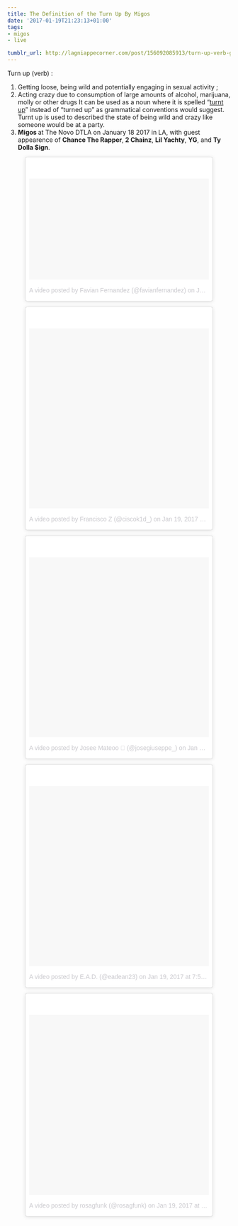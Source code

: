 ```yaml
---
title: The Definition of the Turn Up By Migos
date: '2017-01-19T21:23:13+01:00'
tags:
- migos
- live

tumblr_url: http://lagniappecorner.com/post/156092085913/turn-up-verb-getting-loose-being-wild-and
---
```

<p><script async defer src="//platform.instagram.com/en_US/embeds.js"></script></p>
<p align="justify">Turn up (verb) :<ol><li>Getting loose, being wild and potentially engaging in sexual activity ;</li><li>Acting crazy due to consumption of large amounts of alcohol, marijuana, molly or other drugs It can be used as a noun where it is spelled “<a href="http://t.umblr.com/redirect?z=http%3A%2F%2Fwww.urbandictionary.com%2Fdefine.php%3Fterm%3Dturnt%2Bup&amp;t=MzdlYTM1MjdjNDZjZTk1M2FmMmNiZTI2Y2M1ZDJmNzY5NzczYmIzNyx0MWhCdUNERA%3D%3D&amp;b=t%3ABUTk06Wa4o6S6Y1kypuDSQ&amp;p=https%3A%2F%2Fjuliengot99problems.tumblr.com%2Fpost%2F156090371073%2Fturn-up&amp;m=1">turnt up</a>” instead of “turned up” as grammatical conventions would suggest. Turnt up is used to described the state of being wild and crazy like someone would be at a party.</li><li><b>Migos </b>at The Novo DTLA on January 18 2017 in LA, with guest appearence of <b>Chance The Rapper</b>,<b> 2 Chainz</b>, <b>Lil Yachty</b>, <b>YG</b>, and <b>Ty Dolla $ign</b>.</li></ol><figure class="tmblr-embed tmblr-full" data-provider="instagram" data-orig-width="540" data-orig-height="627" data-url="https%3A%2F%2Fwww.instagram.com%2Fp%2FBPcpuLVATi_%2F"><blockquote class="instagram-media" data-instgrm-version="7" style="background:#FFF; border:0; border-radius:3px; box-shadow:0 0 1px 0 rgba(0,0,0,0.5),0 1px 10px 0 rgba(0,0,0,0.15); margin: 1px; max-width: 540px; padding:0; width:99.375%; width:-webkit-calc(100% - 2px); width:calc(100% - 2px);"><div style="padding:8px;"> <div style="background:#F8F8F8; line-height:0; margin-top:40px; padding:28.125% 0; text-align:center; width:100%;"> <div style="background:url(denied:data:image/png;base64,iVBORw0KGgoAAAANSUhEUgAAACwAAAAsCAMAAAApWqozAAAABGdBTUEAALGPC/xhBQAAAAFzUkdCAK7OHOkAAAAMUExURczMzPf399fX1+bm5mzY9AMAAADiSURBVDjLvZXbEsMgCES5/P8/t9FuRVCRmU73JWlzosgSIIZURCjo/ad+EQJJB4Hv8BFt+IDpQoCx1wjOSBFhh2XssxEIYn3ulI/6MNReE07UIWJEv8UEOWDS88LY97kqyTliJKKtuYBbruAyVh5wOHiXmpi5we58Ek028czwyuQdLKPG1Bkb4NnM+VeAnfHqn1k4+GPT6uGQcvu2h2OVuIf/gWUFyy8OWEpdyZSa3aVCqpVoVvzZZ2VTnn2wU8qzVjDDetO90GSy9mVLqtgYSy231MxrY6I2gGqjrTY0L8fxCxfCBbhWrsYYAAAAAElFTkSuQmCC); display:block; height:44px; margin:0 auto -44px; position:relative; top:-22px; width:44px;"></div></div><p style="color:#c9c8cd; font-family:Arial,sans-serif; font-size:14px; line-height:17px; margin-bottom:0; margin-top:8px; overflow:hidden; padding:8px 0 7px; text-align:center; text-overflow:ellipsis; white-space:nowrap;"><a href="https://www.instagram.com/p/BPcpuLVATi_/" style="color:#c9c8cd; font-family:Arial,sans-serif; font-size:14px; font-style:normal; font-weight:normal; line-height:17px; text-decoration:none;" target="_blank">A video posted by Favian Fernandez (@favianfernandez)</a> on <time style="font-family:Arial,sans-serif; font-size:14px; line-height:17px;" datetime="2017-01-19T13:30:28+00:00">Jan 19, 2017 at 5:30am PST</time></p></div></blockquote>
<script async="" defer src="//platform.instagram.com/en_US/embeds.js"></script></figure><figure class="tmblr-embed tmblr-full" data-provider="instagram" data-orig-width="540" data-orig-height="627" data-url="https%3A%2F%2Fwww.instagram.com%2Fp%2FBPcMWMCBJum%2F"><blockquote class="instagram-media" data-instgrm-version="7" style="background:#FFF; border:0; border-radius:3px; box-shadow:0 0 1px 0 rgba(0,0,0,0.5),0 1px 10px 0 rgba(0,0,0,0.15); margin: 1px; max-width: 540px; padding:0; width:99.375%; width:-webkit-calc(100% - 2px); width:calc(100% - 2px);"><div style="padding:8px;"> <div style="background:#F8F8F8; line-height:0; margin-top:40px; padding:50.0% 0; text-align:center; width:100%;"> <div style="background:url(denied:data:image/png;base64,iVBORw0KGgoAAAANSUhEUgAAACwAAAAsCAMAAAApWqozAAAABGdBTUEAALGPC/xhBQAAAAFzUkdCAK7OHOkAAAAMUExURczMzPf399fX1+bm5mzY9AMAAADiSURBVDjLvZXbEsMgCES5/P8/t9FuRVCRmU73JWlzosgSIIZURCjo/ad+EQJJB4Hv8BFt+IDpQoCx1wjOSBFhh2XssxEIYn3ulI/6MNReE07UIWJEv8UEOWDS88LY97kqyTliJKKtuYBbruAyVh5wOHiXmpi5we58Ek028czwyuQdLKPG1Bkb4NnM+VeAnfHqn1k4+GPT6uGQcvu2h2OVuIf/gWUFyy8OWEpdyZSa3aVCqpVoVvzZZ2VTnn2wU8qzVjDDetO90GSy9mVLqtgYSy231MxrY6I2gGqjrTY0L8fxCxfCBbhWrsYYAAAAAElFTkSuQmCC); display:block; height:44px; margin:0 auto -44px; position:relative; top:-22px; width:44px;"></div></div><p style="color:#c9c8cd; font-family:Arial,sans-serif; font-size:14px; line-height:17px; margin-bottom:0; margin-top:8px; overflow:hidden; padding:8px 0 7px; text-align:center; text-overflow:ellipsis; white-space:nowrap;"><a href="https://www.instagram.com/p/BPcMWMCBJum/" style="color:#c9c8cd; font-family:Arial,sans-serif; font-size:14px; font-style:normal; font-weight:normal; line-height:17px; text-decoration:none;" target="_blank">A video posted by Francisco Z (@ciscok1d_)</a> on <time style="font-family:Arial,sans-serif; font-size:14px; line-height:17px;" datetime="2017-01-19T09:13:47+00:00">Jan 19, 2017 at 1:13am PST</time></p></div></blockquote>
<script async="" defer src="//platform.instagram.com/en_US/embeds.js"></script></figure><figure class="tmblr-embed tmblr-full" data-provider="instagram" data-orig-width="540" data-orig-height="627" data-url="https%3A%2F%2Fwww.instagram.com%2Fp%2FBPc0Eu9lfzy%2F"><blockquote class="instagram-media" data-instgrm-version="7" style="background:#FFF; border:0; border-radius:3px; box-shadow:0 0 1px 0 rgba(0,0,0,0.5),0 1px 10px 0 rgba(0,0,0,0.15); margin: 1px; max-width: 540px; padding:0; width:99.375%; width:-webkit-calc(100% - 2px); width:calc(100% - 2px);"><div style="padding:8px;"> <div style="background:#F8F8F8; line-height:0; margin-top:40px; padding:50.0% 0; text-align:center; width:100%;"> <div style="background:url(denied:data:image/png;base64,iVBORw0KGgoAAAANSUhEUgAAACwAAAAsCAMAAAApWqozAAAABGdBTUEAALGPC/xhBQAAAAFzUkdCAK7OHOkAAAAMUExURczMzPf399fX1+bm5mzY9AMAAADiSURBVDjLvZXbEsMgCES5/P8/t9FuRVCRmU73JWlzosgSIIZURCjo/ad+EQJJB4Hv8BFt+IDpQoCx1wjOSBFhh2XssxEIYn3ulI/6MNReE07UIWJEv8UEOWDS88LY97kqyTliJKKtuYBbruAyVh5wOHiXmpi5we58Ek028czwyuQdLKPG1Bkb4NnM+VeAnfHqn1k4+GPT6uGQcvu2h2OVuIf/gWUFyy8OWEpdyZSa3aVCqpVoVvzZZ2VTnn2wU8qzVjDDetO90GSy9mVLqtgYSy231MxrY6I2gGqjrTY0L8fxCxfCBbhWrsYYAAAAAElFTkSuQmCC); display:block; height:44px; margin:0 auto -44px; position:relative; top:-22px; width:44px;"></div></div><p style="color:#c9c8cd; font-family:Arial,sans-serif; font-size:14px; line-height:17px; margin-bottom:0; margin-top:8px; overflow:hidden; padding:8px 0 7px; text-align:center; text-overflow:ellipsis; white-space:nowrap;"><a href="https://www.instagram.com/p/BPc0Eu9lfzy/" style="color:#c9c8cd; font-family:Arial,sans-serif; font-size:14px; font-style:normal; font-weight:normal; line-height:17px; text-decoration:none;" target="_blank">A video posted by Josee Mateoo 💸 (@josegiuseppe_)</a> on <time style="font-family:Arial,sans-serif; font-size:14px; line-height:17px;" datetime="2017-01-19T15:00:55+00:00">Jan 19, 2017 at 7:00am PST</time></p></div></blockquote>
<script async="" defer src="//platform.instagram.com/en_US/embeds.js"></script></figure><figure class="tmblr-embed tmblr-full" data-provider="instagram" data-orig-width="540" data-orig-height="627" data-url="https%3A%2F%2Fwww.instagram.com%2Fp%2FBPc6XIgh7Hk%2F"><blockquote class="instagram-media" data-instgrm-version="7" style="background:#FFF; border:0; border-radius:3px; box-shadow:0 0 1px 0 rgba(0,0,0,0.5),0 1px 10px 0 rgba(0,0,0,0.15); margin: 1px; max-width: 540px; padding:0; width:99.375%; width:-webkit-calc(100% - 2px); width:calc(100% - 2px);"><div style="padding:8px;"> <div style="background:#F8F8F8; line-height:0; margin-top:40px; padding:50.0% 0; text-align:center; width:100%;"> <div style="background:url(denied:data:image/png;base64,iVBORw0KGgoAAAANSUhEUgAAACwAAAAsCAMAAAApWqozAAAABGdBTUEAALGPC/xhBQAAAAFzUkdCAK7OHOkAAAAMUExURczMzPf399fX1+bm5mzY9AMAAADiSURBVDjLvZXbEsMgCES5/P8/t9FuRVCRmU73JWlzosgSIIZURCjo/ad+EQJJB4Hv8BFt+IDpQoCx1wjOSBFhh2XssxEIYn3ulI/6MNReE07UIWJEv8UEOWDS88LY97kqyTliJKKtuYBbruAyVh5wOHiXmpi5we58Ek028czwyuQdLKPG1Bkb4NnM+VeAnfHqn1k4+GPT6uGQcvu2h2OVuIf/gWUFyy8OWEpdyZSa3aVCqpVoVvzZZ2VTnn2wU8qzVjDDetO90GSy9mVLqtgYSy231MxrY6I2gGqjrTY0L8fxCxfCBbhWrsYYAAAAAElFTkSuQmCC); display:block; height:44px; margin:0 auto -44px; position:relative; top:-22px; width:44px;"></div></div><p style="color:#c9c8cd; font-family:Arial,sans-serif; font-size:14px; line-height:17px; margin-bottom:0; margin-top:8px; overflow:hidden; padding:8px 0 7px; text-align:center; text-overflow:ellipsis; white-space:nowrap;"><a href="https://www.instagram.com/p/BPc6XIgh7Hk/" style="color:#c9c8cd; font-family:Arial,sans-serif; font-size:14px; font-style:normal; font-weight:normal; line-height:17px; text-decoration:none;" target="_blank">A video posted by E.A.D. (@eadean23)</a> on <time style="font-family:Arial,sans-serif; font-size:14px; line-height:17px;" datetime="2017-01-19T15:55:52+00:00">Jan 19, 2017 at 7:55am PST</time></p></div></blockquote>
<script async="" defer src="//platform.instagram.com/en_US/embeds.js"></script></figure><figure class="tmblr-embed tmblr-full" data-provider="instagram" data-orig-width="540" data-orig-height="627" data-url="https%3A%2F%2Fwww.instagram.com%2Fp%2FBPcwhXNBxfN%2F"><blockquote class="instagram-media" data-instgrm-version="7" style="background:#FFF; border:0; border-radius:3px; box-shadow:0 0 1px 0 rgba(0,0,0,0.5),0 1px 10px 0 rgba(0,0,0,0.15); margin: 1px; max-width: 540px; padding:0; width:99.375%; width:-webkit-calc(100% - 2px); width:calc(100% - 2px);"><div style="padding:8px;"> <div style="background:#F8F8F8; line-height:0; margin-top:40px; padding:50.0% 0; text-align:center; width:100%;"> <div style="background:url(denied:data:image/png;base64,iVBORw0KGgoAAAANSUhEUgAAACwAAAAsCAMAAAApWqozAAAABGdBTUEAALGPC/xhBQAAAAFzUkdCAK7OHOkAAAAMUExURczMzPf399fX1+bm5mzY9AMAAADiSURBVDjLvZXbEsMgCES5/P8/t9FuRVCRmU73JWlzosgSIIZURCjo/ad+EQJJB4Hv8BFt+IDpQoCx1wjOSBFhh2XssxEIYn3ulI/6MNReE07UIWJEv8UEOWDS88LY97kqyTliJKKtuYBbruAyVh5wOHiXmpi5we58Ek028czwyuQdLKPG1Bkb4NnM+VeAnfHqn1k4+GPT6uGQcvu2h2OVuIf/gWUFyy8OWEpdyZSa3aVCqpVoVvzZZ2VTnn2wU8qzVjDDetO90GSy9mVLqtgYSy231MxrY6I2gGqjrTY0L8fxCxfCBbhWrsYYAAAAAElFTkSuQmCC); display:block; height:44px; margin:0 auto -44px; position:relative; top:-22px; width:44px;"></div></div><p style="color:#c9c8cd; font-family:Arial,sans-serif; font-size:14px; line-height:17px; margin-bottom:0; margin-top:8px; overflow:hidden; padding:8px 0 7px; text-align:center; text-overflow:ellipsis; white-space:nowrap;"><a href="https://www.instagram.com/p/BPcwhXNBxfN/" style="color:#c9c8cd; font-family:Arial,sans-serif; font-size:14px; font-style:normal; font-weight:normal; line-height:17px; text-decoration:none;" target="_blank">A video posted by rosagfunk (@rosagfunk)</a> on <time style="font-family:Arial,sans-serif; font-size:14px; line-height:17px;" datetime="2017-01-19T14:29:53+00:00">Jan 19, 2017 at 6:29am PST</time></p></div></blockquote>
<script async="" defer src="//platform.instagram.com/en_US/embeds.js"></script></figure>
</p>